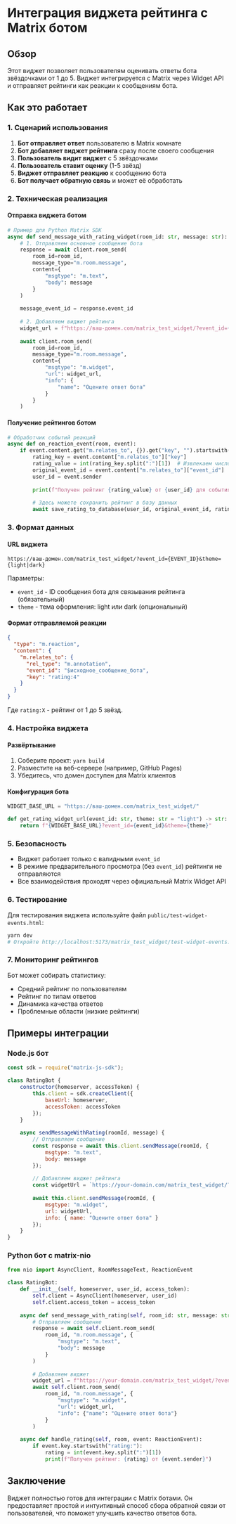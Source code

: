 # Интеграция виджета рейтинга с Matrix ботом

## Обзор

Этот виджет позволяет пользователям оценивать ответы бота звёздочками от 1 до 5. Виджет интегрируется с Matrix через Widget API и отправляет рейтинги как реакции к сообщениям бота.

## Как это работает

### 1. Сценарий использования

1. **Бот отправляет ответ** пользователю в Matrix комнате
2. **Бот добавляет виджет рейтинга** сразу после своего сообщения  
3. **Пользователь видит виджет** с 5 звёздочками
4. **Пользователь ставит оценку** (1-5 звёзд)
5. **Виджет отправляет реакцию** к сообщению бота
6. **Бот получает обратную связь** и может её обработать

### 2. Техническая реализация

#### Отправка виджета ботом

```python
# Пример для Python Matrix SDK
async def send_message_with_rating_widget(room_id: str, message: str):
    # 1. Отправляем основное сообщение бота
    response = await client.room_send(
        room_id=room_id,
        message_type="m.room.message",
        content={
            "msgtype": "m.text",
            "body": message
        }
    )
    
    message_event_id = response.event_id
    
    # 2. Добавляем виджет рейтинга
    widget_url = f"https://ваш-домен.com/matrix_test_widget/?event_id={message_event_id}"
    
    await client.room_send(
        room_id=room_id,
        message_type="m.room.message", 
        content={
            "msgtype": "m.widget",
            "url": widget_url,
            "info": {
                "name": "Оцените ответ бота"
            }
        }
    )
```

#### Получение рейтингов ботом

```python
# Обработчик событий реакций
async def on_reaction_event(room, event):
    if event.content.get("m.relates_to", {}).get("key", "").startswith("rating:"):
        rating_key = event.content["m.relates_to"]["key"]
        rating_value = int(rating_key.split(":")[1])  # Извлекаем число 1-5
        original_event_id = event.content["m.relates_to"]["event_id"]
        user_id = event.sender
        
        print(f"Получен рейтинг {rating_value} от {user_id} для события {original_event_id}")
        
        # Здесь можете сохранить рейтинг в базу данных
        await save_rating_to_database(user_id, original_event_id, rating_value)
```

### 3. Формат данных

#### URL виджета
```
https://ваш-домен.com/matrix_test_widget/?event_id={EVENT_ID}&theme={light|dark}
```

Параметры:
- `event_id` - ID сообщения бота для связывания рейтинга (обязательный)
- `theme` - тема оформления: light или dark (опциональный)

#### Формат отправляемой реакции
```json
{
  "type": "m.reaction",
  "content": {
    "m.relates_to": {
      "rel_type": "m.annotation",
      "event_id": "$исходное_сообщение_бота", 
      "key": "rating:4"
    }
  }
}
```

Где `rating:X` - рейтинг от 1 до 5 звёзд.

### 4. Настройка виджета

#### Развёртывание
1. Соберите проект: `yarn build`
2. Разместите на веб-сервере (например, GitHub Pages)
3. Убедитесь, что домен доступен для Matrix клиентов

#### Конфигурация бота
```python
WIDGET_BASE_URL = "https://ваш-домен.com/matrix_test_widget/"

def get_rating_widget_url(event_id: str, theme: str = "light") -> str:
    return f"{WIDGET_BASE_URL}?event_id={event_id}&theme={theme}"
```

### 5. Безопасность

- Виджет работает только с валидными `event_id`
- В режиме предварительного просмотра (без `event_id`) рейтинги не отправляются
- Все взаимодействия проходят через официальный Matrix Widget API

### 6. Тестирование

Для тестирования виджета используйте файл `public/test-widget-events.html`:

```bash
yarn dev
# Откройте http://localhost:5173/matrix_test_widget/test-widget-events.html
```

### 7. Мониторинг рейтингов

Бот может собирать статистику:
- Средний рейтинг по пользователям
- Рейтинг по типам ответов
- Динамика качества ответов
- Проблемные области (низкие рейтинги)

## Примеры интеграции

### Node.js бот
```javascript
const sdk = require("matrix-js-sdk");

class RatingBot {
    constructor(homeserver, accessToken) {
        this.client = sdk.createClient({
            baseUrl: homeserver,
            accessToken: accessToken
        });
    }
    
    async sendMessageWithRating(roomId, message) {
        // Отправляем сообщение
        const response = await this.client.sendMessage(roomId, {
            msgtype: "m.text",
            body: message
        });
        
        // Добавляем виджет рейтинга
        const widgetUrl = `https://your-domain.com/matrix_test_widget/?event_id=${response.event_id}`;
        
        await this.client.sendMessage(roomId, {
            msgtype: "m.widget",
            url: widgetUrl,
            info: { name: "Оцените ответ бота" }
        });
    }
}
```

### Python бот с matrix-nio
```python
from nio import AsyncClient, RoomMessageText, ReactionEvent

class RatingBot:
    def __init__(self, homeserver, user_id, access_token):
        self.client = AsyncClient(homeserver, user_id)
        self.client.access_token = access_token
        
    async def send_message_with_rating(self, room_id: str, message: str):
        # Отправляем сообщение
        response = await self.client.room_send(
            room_id, "m.room.message", {
                "msgtype": "m.text",
                "body": message
            }
        )
        
        # Добавляем виджет
        widget_url = f"https://your-domain.com/matrix_test_widget/?event_id={response.event_id}"
        await self.client.room_send(
            room_id, "m.room.message", {
                "msgtype": "m.widget", 
                "url": widget_url,
                "info": {"name": "Оцените ответ бота"}
            }
        )
    
    async def handle_rating(self, room, event: ReactionEvent):
        if event.key.startswith("rating:"):
            rating = int(event.key.split(":")[1])
            print(f"Получен рейтинг: {rating} от {event.sender}")
```

## Заключение

Виджет полностью готов для интеграции с Matrix ботами. Он предоставляет простой и интуитивный способ сбора обратной связи от пользователей, что поможет улучшить качество ответов бота.
